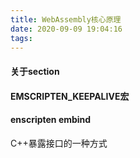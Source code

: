 ```yaml
---
title: WebAssembly核心原理
date: 2020-09-09 19:04:16
tags:
---
```

#### 关于section

#### EMSCRIPTEN_KEEPALIVE宏

#### enscripten embind
C++暴露接口的一种方式
